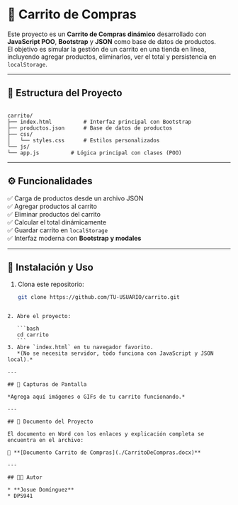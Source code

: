 # 🛒 Carrito de Compras

Este proyecto es un **Carrito de Compras dinámico** desarrollado con **JavaScript POO**, **Bootstrap** y **JSON** como base de datos de productos.  
El objetivo es simular la gestión de un carrito en una tienda en línea, incluyendo agregar productos, eliminarlos, ver el total y persistencia en `localStorage`.

---

## 📂 Estructura del Proyecto

```

carrito/
├── index.html          # Interfaz principal con Bootstrap
├── productos.json      # Base de datos de productos
├── css/
│   └── styles.css      # Estilos personalizados
└── js/
└── app.js          # Lógica principal con clases (POO)

````

---

## ⚙️ Funcionalidades

✅ Carga de productos desde un archivo JSON  
✅ Agregar productos al carrito  
✅ Eliminar productos del carrito  
✅ Calcular el total dinámicamente  
✅ Guardar carrito en `localStorage`  
✅ Interfaz moderna con **Bootstrap y modales**  

---

## 🚀 Instalación y Uso

1. Clona este repositorio:
   ```bash
   git clone https://github.com/TU-USUARIO/carrito.git
````

2. Abre el proyecto:

   ```bash
   cd carrito
   ```
3. Abre `index.html` en tu navegador favorito.
   *(No se necesita servidor, todo funciona con JavaScript y JSON local).*

---

## 📸 Capturas de Pantalla

*Agrega aquí imágenes o GIFs de tu carrito funcionando.*

---

## 📄 Documento del Proyecto

El documento en Word con los enlaces y explicación completa se encuentra en el archivo:

📎 **[Documento Carrito de Compras](./CarritoDeCompras.docx)**

---

## 👨‍💻 Autor

* **Josue Domínguez**
* DPS941